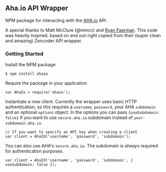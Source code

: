 Aha.io API Wrapper
----

NPM package for interacting with the [AHA.io](https://aha.io) API.

A special thanks to Matt McClure (@mmcc) and [Ryan Faerman](@ryanfaerman). This code was heavily inspired, based on and out-right copied from their (super clean and amazing) Zencoder API wrapper.

### Getting Started

Install the NPM package

    $ npm install ahaio

Require the package in your application

    var AhaIo = require('ahaio');

Instantiate a new client. Currently the wrapper uses basic HTTP authentication, so this requires a `username`, `password`, your AHA `subdomain` and an optional `options` object. In the options you can pass `{useSubdomain: false}` if you want to use `secure.aha.io` subdomain instead of `your-subdomain.aha.io`.

    // If you want to specify an API key when creating a client
    var client = AhaIO('username', 'password', 'subdomain');

You can also use AHA's `secure.aha.io`. The subdomain is *always* required for authentication purposes.

    var client = AhaIO('username', 'password', 'subdomain', { useSubdomain: false });